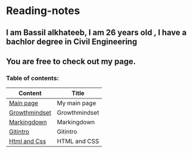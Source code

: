 # Reading-notes
## I am Bassil alkhateeb, I am 26 years old , I have a bachlor degree in Civil Engineering
## You are free to check out my page.
### **Table of contents:**
| Content |   Title    |
| ------- | ---------- |
|  [Main page](https://github.com/Bassilalkhateeb) | My main page |
| [Growthmindset](https://bassilalkhateeb.github.io/reading-repo/growthmindset) | Growthmindset |
| [Markingdown](https://bassilalkhateeb.github.io/reading-repo/markingdown) | Markingdown |
| [Gitintro](https://bassilalkhateeb.github.io/reading-repo/Gitintro) | Gitintro |
| [Html and Css](https://github.com/Bassilalkhateeb/reading-repo/blob/main/html%20and%20css.md) | HTML and CSS |